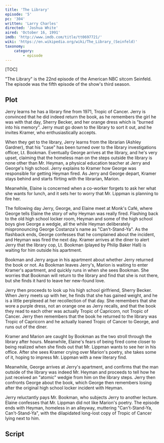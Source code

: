 ```yaml
---
title: 'The Library'
episode: '5'
pc: '304'
written: 'Larry Charles'
directed: 'Joshua White'
aired: 'October 16, 1991'
imdb: 'http://www.imdb.com/title/tt0697721/'
wiki: 'https://en.wikipedia.org/wiki/The_Library_(Seinfeld)'
taxonomy:
    category:
        - episode
---
```


[TOC]

"The Library" is the 22nd episode of the American NBC sitcom Seinfeld. The episode was the fifth episode of the show's third season.

## Plot

Jerry learns he has a library fine from 1971, Tropic of Cancer. Jerry is convinced that he did indeed return the book, as he remembers the girl he was with that day, Sherry Becker, and her orange dress which is "burned into his memory". Jerry must go down to the library to sort it out, and he invites Kramer, who enthusiastically accepts.

When they get to the library, Jerry learns from the librarian (Ashley Gardner), that his "case" has been turned over to the library investigations officer, Lt. Bookman. Eventually George arrives at the library, and he's very upset, claiming that the homeless man on the steps outside the library is none other than Mr. Heyman, a physical education teacher at Jerry and George's high school. Jerry explains to Kramer how George was responsible for getting Heyman fired. As Jerry and George depart, Kramer stays behind and starts flirting with the librarian, Marion.

Meanwhile, Elaine is concerned when a co-worker forgets to ask her what she wants for lunch, and it sets her to worry that Mr. Lippman is planning to fire her.

The following day Jerry, George, and Elaine meet at Monk's Café, where George tells Elaine the story of why Heyman was really fired. Flashing back to the old high school locker room, Heyman and some of the high school boys give George a wedgie, all the while Heyman deliberately mispronouncing George Costanza's name as "Can't-Stand-Ya". As the flashback ends, George confesses that he complained about the incident, and Heyman was fired the next day. Kramer arrives at the diner to alert Jerry that the library cop, Lt. Bookman (played by Philip Baker Hall) is waiting for him outside his apartment.

Bookman and Jerry argue in his apartment about whether Jerry returned the book or not. As Bookman leaves Jerry's, Marion is waiting to enter Kramer's apartment, and quickly runs in when she sees Bookman. She worries that Bookman will return to the library and find that she is not there, but she finds it hard to leave her new-found love.

Jerry then proceeds to look up his high school girlfriend, Sherry Becker. When Jerry meets up with her, he finds that she has gained weight, and he is a little perplexed at her recollection of that day. She remembers that she wore a purple dress, not an orange one as Jerry recalls, and that the book they read to each other was actually Tropic of Capricorn, not Tropic of Cancer. Jerry then remembers that the book he returned to the library was Tropic of Capricorn and he actually loaned Tropic of Cancer to George, and runs out of the diner.

Kramer and Marion are caught by Bookman as the two stroll through the library after hours. Meanwhile, Elaine's fears of being fired come closer to being realized when she finds out that Mr. Lippman wants to see her in his office. After she sees Kramer crying over Marion's poetry, she takes some of it, hoping to impress Mr. Lippman with a new literary find.

Meanwhile, George arrives at Jerry's apartment, and confirms that the man outside of the library was indeed Mr. Heyman and proceeds to tell how he just received an "atomic" wedgie from him on the library steps. Jerry then confronts George about the book, which George then remembers losing after the original high school locker incident with Heyman.

Jerry reluctantly pays Mr. Bookman, who subjects Jerry to another lecture. Elaine confesses that Mr. Lippman did not like Marion's poetry. The episode ends with Heyman, homeless in an alleyway, muttering "Can't-Stand-Ya, Can't-Stand-Ya", with the dilapidated long-lost copy of Tropic of Cancer lying next to him.

## Script
